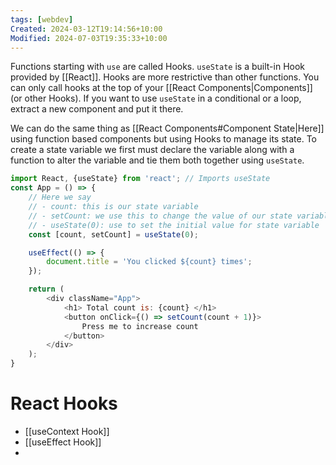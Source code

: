 ```yaml
---
tags: [webdev]
Created: 2024-03-12T19:14:56+10:00
Modified: 2024-07-03T19:35:33+10:00
---
```

Functions starting with `use` are called Hooks. `useState` is a built-in Hook provided by [[React]]. Hooks are more restrictive than other functions. You can only call hooks at the top of your [[React Components|Components]] (or other Hooks). If you want to use `useState` in a conditional or a loop, extract a new component and put it there.

We can do the same thing as [[React Components#Component State|Here]] using function based components but using Hooks to manage its state. To create a state variable we first must declare the variable along with a function to alter the variable and tie them both together using `useState`. 
```js
import React, {useState} from 'react'; // Imports useState
const App = () => {
	// Here we say
	// - count: this is our state variable
	// - setCount: we use this to change the value of our state variable
	// - useState(0): use to set the initial value for state variable
	const [count, setCount] = useState(0);

	useEffect(() => {
		document.title = 'You clicked ${count} times';
	});

	return (
		<div className="App">
			<h1> Total count is: {count} </h1>
			<button onClick={() => setCount(count + 1)}>
				Press me to increase count
			</button>
		</div>
	);
}
```
# React Hooks
- [[useContext Hook]]
- [[useEffect Hook]]
- 
